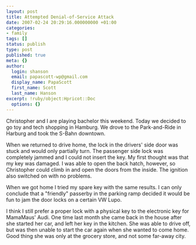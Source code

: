 ```yaml
---
layout: post
title: Attempted Denial-of-Service Attack
date: 2007-02-24 20:29:16.000000000 +01:00
categories:
- family
tags: []
status: publish
type: post
published: true
meta: {}
author:
  login: shanson
  email: papascott-wp@gmail.com
  display_name: PapaScott
  first_name: Scott
  last_name: Hanson
excerpt: !ruby/object:Hpricot::Doc
  options: {}
---
```

<p>Christopher and I are playing bachelor this weekend. Today we decided to go toy and tech shopping in Hamburg. We drove to the Park-and-Ride in Harburg and took the S-Bahn downtown. </p>
<p>When we returned to drive home, the lock in the drivers' side door was stuck and would only partially turn. The passenger side lock was completely jammed and I could not insert the key. My first thought was that my key was damaged. I was able to open the back hatch, however, so Christopher could climb in and open the doors from the inside. The ignition also switched on with no problems.</p>
<p>When we got home I tried my spare key with the same results. I can only conclude that a "friendly" passerby in the parking ramp decided it would be fun to jam the door locks on a certain VW Lupo. </p>
<p>I think I still prefer a proper lock with a physical key to the electronic key for MamaMaus' Audi. One time last month she came back in the house after she started her car, and left her key in the kitchen. She was able to drive off, but was then unable to start the car again when she wanted to come home. Good thing she was only at the grocery store, and not some far-away city.</p>
